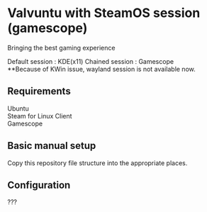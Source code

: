 # Valvuntu with SteamOS session (gamescope)
Bringing the best gaming experience  

Default session : KDE(x11)  Chained session : Gamescope    
**Because of KWin issue, wayland session is not available now.
  
## Requirements
Ubuntu  
Steam for Linux Client  
Gamescope

## Basic manual setup

Copy this repository file structure into the appropriate places.   

## Configuration
???

